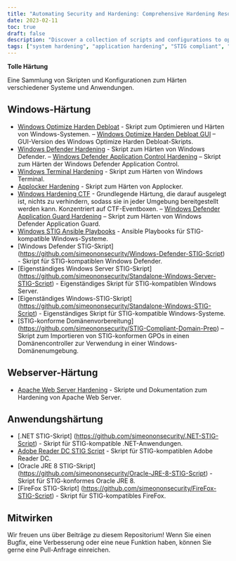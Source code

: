 ```yaml
---
title: "Automating Security and Hardening: Comprehensive Hardening Resources"
date: 2023-02-11
toc: true
draft: false
description: "Discover a collection of scripts and configurations to optimize and harden your systems, making them STIG compliant and hacking resistant."
tags: ["system hardening", "application hardening", "STIG compliant", "Windows optimization", "Windows Defender hardening", "Apache Web Server hardening", ".NET STIG script", "Adobe Reader DC STIG script", "Firefox STIG script", "Simeononsecurity", "cybersecurity", "automation", "network security", "IT security", "system security", "computer security", "security hardening", "security automation", "Windows hardening", "web server hardening"]
---
```


 **Tolle Härtung**  Eine Sammlung von Skripten und Konfigurationen zum Härten verschiedener Systeme und Anwendungen.  ## Windows-Härtung  - [Windows Optimize Harden Debloat](https://github.com/simeononsecurity/Windows-Optimize-Harden-Debloat) - Skript zum Optimieren und Härten von Windows-Systemen. – [Windows Optimize Harden Debloat GUI](https://github.com/simeononsecurity/Windows-Optimize-Harden-Debloat-GUI) – GUI-Version des Windows Optimize Harden Debloat-Skripts. - [Windows Defender Hardening](https://github.com/simeononsecurity/Windows-Defender-Hardening) - Skript zum Härten von Windows Defender. – [Windows Defender Application Control Hardening](https://github.com/simeononsecurity/Windows-Defender-Application-Control-Hardening) – Skript zum Härten der Windows Defender Application Control. - [Windows Terminal Hardening](https://github.com/simeononsecurity/Windows-Terminal-Hardening) - Skript zum Härten von Windows Terminal. - [Applocker Hardening](https://github.com/simeononsecurity/Applocker-Hardening) - Skript zum Härten von Applocker. - [Windows Hardening CTF](https://github.com/simeononsecurity/Windows-Hardening-CTF) - Grundlegende Härtung, die darauf ausgelegt ist, nichts zu verhindern, sodass sie in jeder Umgebung bereitgestellt werden kann. Konzentriert auf CTF-Eventboxen. – [Windows Defender Application Guard Hardening](https://github.com/simeononsecurity/Windows-Defender-Application-Guard-Hardening) – Skript zum Härten von Windows Defender Application Guard. - [Windows STIG Ansible Playbooks](https://github.com/simeononsecurity/Windows_STIG_Ansible) - Ansible Playbooks für STIG-kompatible Windows-Systeme. - [Windows Defender STIG-Skript] (https://github.com/simeononsecurity/Windows-Defender-STIG-Script) - Skript für STIG-kompatiblen Windows Defender. - [Eigenständiges Windows Server STIG-Skript] (https://github.com/simeononsecurity/Standalone-Windows-Server-STIG-Script) - Eigenständiges Skript für STIG-kompatiblen Windows Server. - [Eigenständiges Windows-STIG-Skript] (https://github.com/simeononsecurity/Standalone-Windows-STIG-Script) - Eigenständiges Skript für STIG-kompatible Windows-Systeme. - [STIG-konforme Domänenvorbereitung] (https://github.com/simeononsecurity/STIG-Compliant-Domain-Prep) – Skript zum Importieren von STIG-konformen GPOs in einen Domänencontroller zur Verwendung in einer Windows-Domänenumgebung.  ## Webserver-Härtung - [Apache Web Server Hardening](https://github.com/simeononsecurity/Apache-Web-Server-Hardening) - Skripte und Dokumentation zum Hardening von Apache Web Server.  ## Anwendungshärtung - [.NET STIG-Skript] (https://github.com/simeononsecurity/.NET-STIG-Script) - Skript für STIG-kompatible .NET-Anwendungen. - [Adobe Reader DC STIG Script](https://github.com/simeononsecurity/Adobe-Reader-DC-STIG-Script) - Skript für STIG-kompatiblen Adobe Reader DC. - [Oracle JRE 8 STIG-Skript] (https://github.com/simeononsecurity/Oracle-JRE-8-STIG-Script) - Skript für STIG-konformes Oracle JRE 8. - [FireFox STIG-Skript] (https://github.com/simeononsecurity/FireFox-STIG-Script) - Skript für STIG-kompatibles FireFox.  ## Mitwirken  Wir freuen uns über Beiträge zu diesem Repositorium! Wenn Sie einen Bugfix, eine Verbesserung oder eine neue Funktion haben, können Sie gerne eine Pull-Anfrage einreichen.